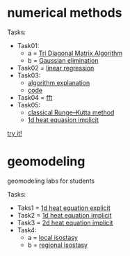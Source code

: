 
# numerical methods

Tasks:

* Task01:
  * a = [Tri Diagonal Matrix Algorithm](https://repl.it/@geomodeling/TDMAsolver)
  * b = [Gaussian elimination](https://repl.it/@geomodeling/GEsolver)
* Task02 = [linear regression](https://nbviewer.jupyter.org/github/Ubun1/geomodeling/blob/master/Task02/task02.ipynb)
* Task03:
  * [algorithm explanation](https://nbviewer.jupyter.org/github/Ubun1/geomodeling/blob/master/Task03/cubic_splinev3.ipynb)
  * [code](https://nbviewer.jupyter.org/github/Ubun1/geomodeling/blob/master/Task03/cubic_spline_plot.ipynb)
* Task04 = [fft](https://repl.it/@geomodeling/fft)
* Task05:
  * [classical Runge–Kutta method](https://repl.it/@geomodeling/rg4)
  * [1d heat equasion implicit](https://nbviewer.jupyter.org/github/Ubun1/geomodeling/blob/master/Task05/1d_heat_equation_implicit.ipynb)

[try it!](https://try.jupyter.org/)

# geomodeling
geomodeling labs for students

Tasks:
* Taks1 = [1d heat equation explicit](https://trinket.io/python3/9c0cb0ae3f)
* Task2 = [1d heat equation implicit](https://trinket.io/python3/d90884ffca)
* Task3 = [2d heat equation implicit](https://trinket.io/python3/da800a519d)
* Task4: 
  * a = [local isostasy](https://trinket.io/python3/f0bfe6d5d3)
  * b = [regional isostasy](https://trinket.io/python3/43b14fc873)
